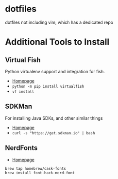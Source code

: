 # dotfiles
dotfiles not including vim, which has a dedicated repo

# Additional Tools to Install
## Virtual Fish
Python virtualenv support and integration for fish.

- [Homepage](https://github.com/justinmayer/virtualfish)
- `python -m pip install virtualfish`
- `vf install`


## SDKMan
For installing Java SDKs, and other similar things

- [Homepage](https://sdkman.io/)
- `curl -s "https://get.sdkman.io" | bash`

## NerdFonts

- [Homepage](https://github.com/ryanoasis/nerd-fonts)

```
brew tap homebrew/cask-fonts
brew install font-hack-nerd-font
```
